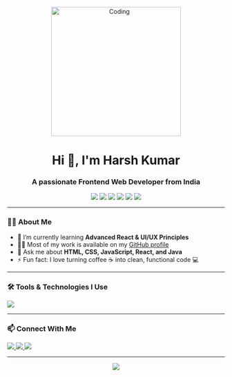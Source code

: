 <!-- Header Banner -->
<p align="center">
  <img src="https://media.giphy.com/media/qgQUggAC3Pfv687qPC/giphy.gif" alt="Coding" height="300px" />
</p>

<h1 align="center">Hi 👋, I'm Harsh Kumar</h1>
<h3 align="center">A passionate Frontend Web Developer from India</h3>

<!-- Tech Stack Badges -->
<p align="center">
  <img src="https://img.shields.io/badge/HTML-E34F26?style=for-the-badge&logo=html5&logoColor=white" />
  <img src="https://img.shields.io/badge/CSS-1572B6?style=for-the-badge&logo=css3&logoColor=white" />
  <img src="https://img.shields.io/badge/JavaScript-F7DF1E?style=for-the-badge&logo=javascript&logoColor=black" />
  <img src="https://img.shields.io/badge/React-20232A?style=for-the-badge&logo=react&logoColor=61DAFB" />
  <img src="https://img.shields.io/badge/UI%2FUX-Design-blueviolet?style=for-the-badge" />
  <img src="https://img.shields.io/badge/Java-ED8B00?style=for-the-badge&logo=java&logoColor=white" />
</p>

---

### 👨‍💻 About Me

- 🌱 I’m currently learning **Advanced React & UI/UX Principles**
- 👨‍💻 Most of my work is available on my [GitHub profile](https://github.com/harsh00019)
- 💬 Ask me about **HTML, CSS, JavaScript, React, and Java**
- ⚡ Fun fact: I love turning coffee ☕ into clean, functional code 💻

---

### 🛠️ Tools & Technologies I Use

<p align="left">
  <img src="https://skillicons.dev/icons?i=html,css,js,react,java,figma,git,github,vscode" />
</p>

---

### 📫 Connect With Me

<p align="left">
  <a href="https://www.linkedin.com/in/harsh-kumar-43a3912a1/" target="_blank">
    <img src="https://img.shields.io/badge/LinkedIn-0A66C2?style=for-the-badge&logo=linkedin&logoColor=white" />
  </a>
  <a href="mailto:kumarharsh99282@gmail.com" target="_blank">
    <img src="https://img.shields.io/badge/Email-D14836?style=for-the-badge&logo=gmail&logoColor=white" />
  </a>
  <a href="https://x.com/HarshKumar84661" target="_blank">
    <img src="https://img.shields.io/badge/Twitter-1DA1F2?style=for-the-badge&logo=twitter&logoColor=white" />
  </a>
</p>

---

<p align="center">
  <img src="https://readme-typing-svg.herokuapp.com?font=Fira+Code&size=25&duration=3000&pause=1000&center=true&vCenter=true&width=450&lines=I+love+to+build+beautiful+UIs;Frontend+Developer+💻;React+Enthusiast+⚛️;UI%2FUX+Designer+🎨" />
</p>
